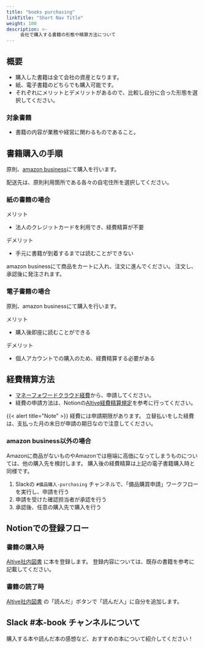 ```yaml
---
title: "books purchasing"
linkTitle: "Short Nav Title"
weight: 100
description: >-
     会社で購入する書籍の形態や精算方法について
---
```


## 概要

- 購入した書籍は全て会社の資産となります。
- 紙、電子書籍のどちらでも購入可能です。
- それぞれにメリットとデメリットがあるので、比較し自分に合った形態を選択してください。

### 対象書籍
- 書籍の内容が業務や経営に関わるものであること。


## 書籍購入の手順
原則、[amazon business](https://amazon.co.jp)にて購入を行います。

配送先は、原則利用箇所である各々の自宅住所を選択してください。


### 紙の書籍の場合 

メリット
* 法人のクレジットカードを利用でき、経費精算が不要

デメリット

* 手元に書籍が到着するまでは読むことができない

amazon businessにて商品をカートに入れ、注文に進んでください。 
注文し、承認後に発注されます。


### 電子書籍の場合 
原則、amazon businessにて購入を行います。

メリット
* 購入後即座に読むことができる

デメリット
* 個人アカウントでの購入のため、経費精算する必要がある

## 経費精算方法
- [マネーフォワードクラウド経費](https://biz.moneyforward.com/service/login/expense/)から、申請してください。
- 経費の申請方法は、Notionの[Altive経費精算規定](https://www.notion.so/altive/Altive-bb8bd5279ca147199cda04223ffa1c31?pvs=4)を参考に行ってください。

{{< alert title="Note" >}}
経費には申請期限があります。
立替払いをした経費は、支払った月の末日が申請の期日なので注意してください。

### amazon business以外の場合

Amazonに商品がないものやAmazonでは極端に高価になってしまうものについては、他の購入先を検討します。
購入後の経費精算は上記の電子書籍購入時と同様です。

1. Slackの `#備品購入-purchasing` チャンネルで、「備品購買申請」ワークフローを実行し、申請を行う
1. 申請を受けた確認担当者が承認を行う
1. 承認後、任意の購入先で購入を行う

## Notionでの登録フロー

### 書籍の購入時
 [Altive社内図書](https://www.notion.so/altive/e3eabb8b7d4749b9a7afd3cbb7d0c7e6?v=1586bdd5f0f84199bff256337c00bdf2&pvs=4)  に本を登録します。
登録内容については、既存の書籍を参考に記載してください。

### 書籍の読了時
 [Altive社内図書](https://www.notion.so/altive/e3eabb8b7d4749b9a7afd3cbb7d0c7e6?v=1586bdd5f0f84199bff256337c00bdf2&pvs=4)  の「読んだ」ボタンで「読んだ人」に自分を追加します。

## Slack #本-book チャンネルについて
購入する本や読んだ本の感想など、おすすめの本について紹介してください！
